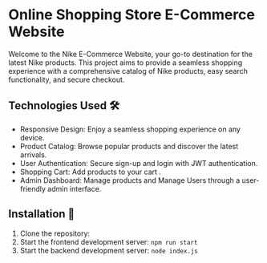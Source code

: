 # Online Shopping Store E-Commerce Website

Welcome to the Nike E-Commerce Website, your go-to destination for the latest Nike products. This project aims to provide a seamless shopping experience with a comprehensive catalog of Nike products, easy search functionality, and secure checkout.

## Technologies Used 🛠️
- Responsive Design: Enjoy a seamless shopping experience on any device.
- Product Catalog: Browse popular products and discover the latest arrivals.
- User Authentication: Secure sign-up and login with JWT authentication.
- Shopping Cart: Add products to your cart .
- Admin Dashboard: Manage products and Manage Users through a user-friendly admin interface.

## Installation 🚀
1. Clone the repository:
2. Start the frontend development server:
`npm run start
`
4. Start the backend development server:
`node index.js
`







